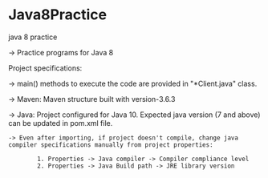 # Java8Practice
java 8 practice 

-> Practice programs for Java 8 




Project specifications:

-> main() methods to execute the code are provided in "*Client.java" class.

-> Maven: Maven structure built with version-3.6.3

-> Java: Project configured for Java 10. Expected java version (7 and above) can be updated in pom.xml file.

	-> Even after importing, if project doesn't compile, change java compiler specifications manually from project properties:
		
			1. Properties -> Java compiler -> Compiler compliance level 
			2. Properties -> Java Build path -> JRE library version